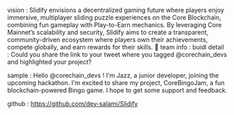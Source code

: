 vision : Slidify envisions a decentralized gaming future where players enjoy immersive, multiplayer sliding puzzle experiences on the Core Blockchain, combining fun gameplay with Play-to-Earn mechanics. By leveraging Core Mainnet’s scalability and security, Slidify aims to create a transparent, community-driven ecosystem where players own their achievements, compete globally, and earn rewards for their skills. 🚀
team info :
buidl detail :
Could you share the link to your tweet where you tagged @corechain_devs and highlighted your project?

sample : Hello
@corechain_devs
! I'm Jazz, a junior developer, joining the upcoming hackathon. I'm excited to share my project, CoreBingoJam, a fun blockchain-powered Bingo game. I hope to get some support and feedback.

github : https://github.com/dev-salami/Slidify
